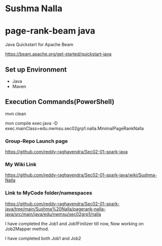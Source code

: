 # Sushma Nalla

# page-rank-beam java

Java Quickstart for Apache Beam

<https://beam.apache.org/get-started/quickstart-java>

## Set up Environment

- Java
- Maven

## Execution Commands(PowerShell)

mvn clean

mvn compile exec:java -D exec.mainClass=edu.nwmsu.sec02grp1.nalla.MinimalPageRankNalla

### Group-Repo Launch page

<https://github.com/reddy-raghavendra/Sec02-01-spark-java>

### My Wiki Link

<https://github.com/reddy-raghavendra/Sec02-01-spark-java/wiki/Sushma-Nalla>

### Link to MyCode folder/namespaces

<https://github.com/reddy-raghavendra/Sec02-01-spark-java/tree/main/Sushma%20Nalla/pagerank-nalla-java/src/main/java/edu/nwmsu/sec02grp1/nalla>

I have completed the Job1 and Job1Finilizer till now, Now working on Job2Mapper method.

I have completed both Job1 and Job2
